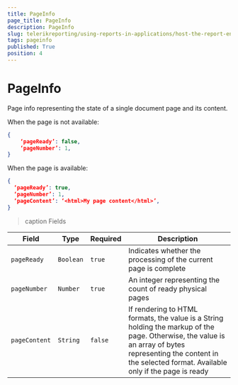 ```yaml
---
title: PageInfo
page_title: PageInfo 
description: PageInfo
slug: telerikreporting/using-reports-in-applications/host-the-report-engine-remotely/telerik-reporting-rest-services/rest-api-reference/json-entities/pageinfo
tags: pageinfo
published: True
position: 4
---
```

<style>
table th:first-of-type {
    width: 10%;
}
table th:nth-of-type(2) {
    width: 10%;
}
table th:nth-of-type(3) {
    width: 10%;
}
table th:nth-of-type(4) {
    width: 70%;
}
</style>

# PageInfo

Page info representing the state of a single document page and its content. 

When the page is not available: 

````JSON 
{
	‘pageReady’: false,
	‘pageNumber’: 1,
}
````

When the page is  available: 

````JSON 
{
  ‘pageReady’: true,
  ‘pageNumber’: 1,
  ‘pageContent’: ‘<html>My page content</html>’,
}
````

>caption Fields

| Field | Type | Required | Description |
| ------ | ------ | ------ | ------ |
|`pageReady`|`Boolean`|`true`|Indicates whether the processing of the current page is complete|
|`pageNumber`|`Number`|`true`|An integer representing the count of ready physical pages|
|`pageContent`|`String`|`false`|If rendering to HTML formats, the value is a String holding the markup of the page. Otherwise, the value is an array of bytes representing the content in the selected format. Available only if the page is ready|
